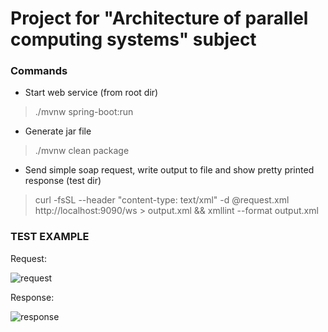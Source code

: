 # Project for "Architecture of parallel computing systems" subject

### Commands ###
* Start web service (from root dir)
>  ./mvnw spring-boot:run
* Generate jar file 
> ./mvnw clean package
* Send simple soap request, write output to file and show pretty printed response (test dir)
> curl -fsSL --header "content-type: text/xml" -d @request.xml http://localhost:9090/ws > output.xml && xmllint --format output.xml


### TEST EXAMPLE ###
Request:

![request](https://i.ibb.co/HrWNKxQ/carbon.png)

Response:

![response](https://i.ibb.co/kyHcPgn/carbon-4.png)